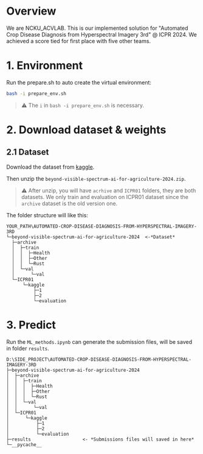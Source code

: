 # Overview
We are NCKU_ACVLAB. This is our implemented solution for "Automated Crop Disease Diagnosis from Hyperspectral Imagery 3rd" @ ICPR 2024. We achieved a score tied for first place with five other teams.

# 1. Environment
Run the prepare.sh to auto create the virtual environment:
```bash
bash -i prepare_env.sh
```

> ⚠️ The `i` in ``bash -i prepare_env.sh`` is necessary.

# 2. Download dataset & weights
## 2.1 Dataset
Download the dataset from [kaggle](https://www.kaggle.com/competitions/beyond-visible-spectrum-ai-for-agriculture-2024/data).

Then unzip the ```beyond-visible-spectrum-ai-for-agriculture-2024.zip```.


> ⚠️ After unzip, you will have ```acrhive``` and ```ICPR01``` folders, they are both datasets. We only train and evaluation on ICPR01 dataset since the ```archive``` dataset is the old version one.


The folder structure will like this:
```
YOUR_PATH\AUTOMATED-CROP-DISEASE-DIAGNOSIS-FROM-HYPERSPECTRAL-IMAGERY-3RD
└─beyond-visible-spectrum-ai-for-agriculture-2024  <-*Dataset*
  ├─archive
  │  ├─train
  │  │  ├─Health
  │  │  ├─Other
  │  │  └─Rust
  │  └─val
  │      └─val
  └─ICPR01
      └─kaggle
          ├─1
          ├─2
          └─evaluation
```


# 3. Predict
Run the ```ML_methods.ipynb``` can generate the submission files, will be saved in folder ```results```.

```
D:\SIDE_PROJECT\AUTOMATED-CROP-DISEASE-DIAGNOSIS-FROM-HYPERSPECTRAL-IMAGERY-3RD
├─beyond-visible-spectrum-ai-for-agriculture-2024
│  ├─archive
│  │  ├─train
│  │  │  ├─Health
│  │  │  ├─Other
│  │  │  └─Rust
│  │  └─val
│  │      └─val
│  └─ICPR01
│      └─kaggle
│          ├─1
│          ├─2
│          └─evaluation
├─results                   <- *Submissions files will saved in here*
└─__pycache__
```

